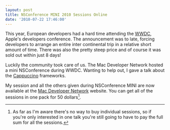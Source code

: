 ```yaml
---
layout: post
title: NSConference MINI 2010 Sessions Online
date: '2010-07-22 17:46:00'
---
```


This year, European developers had a hard time attending the [WWDC](http://developer.apple.com/wwdc), Apple's developers conference. The announcement was to late, forcing developers to arrange an entire inter continental trip in a relative short amount of time. There was also the pretty steep price and of course it was sold out within just 8 days!

Luckily the community took care of us. The Mac Developer Network hosted a mini NSConference during WWDC. Wanting to help out, I gave a talk about the [Cappuccino][] frameworks.

[Cappuccino]:http://cappuccino.org

My session and all the others given during NSConference MINI are now available at the [Mac Developer Network][] website. You can get all of the sessions in one pack for 50 dollars[^1].

[Mac Developer Network]:http://www.mac-developer-network.com/video/video101038.html

[^1]: As far as I'm aware there's no way to buy individual sessions, so if you're only interested in one talk you're still going to have to pay the full sum for all the sessions. 